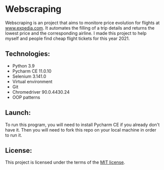# Webscraping

Webscraping is an project that aims to monitore price evolution for flights at www.expedia.com. It automates the filling of a trip details and returns 
the lowest price and the corresponding airline. I made this project to help myself and people find cheap flight tickets for this year 2021.

## Technologies:

- Python 3.9
- Pycharm CE 11.0.10
- Selenium 3.141.0
- Virtual environment
- Git
- Chromedriver 90.0.4430.24
- OOP patterns

## Launch:

To run this program, you will need to install Pycharm CE if you already don't have it. Then you will need to fork this repo on your local machine in order to run it.

## License:

This project is licensed under the terms of the [MIT license](https://choosealicense.com/licenses/mit/).



